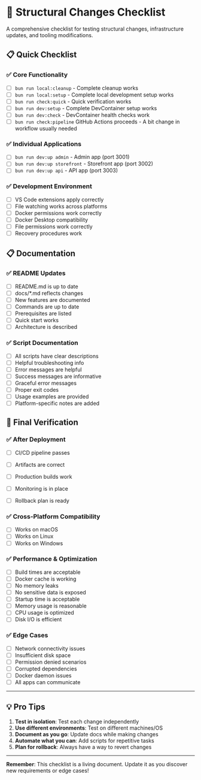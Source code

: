 # 🔧 Structural Changes Checklist

A comprehensive checklist for testing structural changes, infrastructure updates, and tooling modifications.

## 📋 Quick Checklist

### ✅ **Core Functionality**
- [ ] `bun run local:cleanup` - Complete cleanup works
- [ ] `bun run local:setup` - Complete local development setup works
- [ ] `bun run check:quick` - Quick verification works
- [ ] `bun run dev:setup` - Complete DevContainer setup works
- [ ] `bun run dev:check` - DevContainer health checks work
- [ ] `bun run check:pipeline` GitHub Actions proceeds - A bit change in workflow usually needed

### ✅ **Individual Applications**
- [ ] `bun run dev:up admin` - Admin app (port 3001)
- [ ] `bun run dev:up storefront` - Storefront app (port 3002)
- [ ] `bun run dev:up api` - API app (port 3003)

### ✅ **Development Environment**
- [ ] VS Code extensions apply correctly
- [ ] File watching works across platforms
- [ ] Docker permissions work correctly
- [ ] Docker Desktop compatibility
- [ ] File permissions work correctly
- [ ] Recovery procedures work

## 📋 **Documentation**

### ✅ **README Updates**
- [ ] README.md is up to date
- [ ] docs/*.md reflects changes
- [ ] New features are documented
- [ ] Commands are up to date
- [ ] Prerequisites are listed
- [ ] Quick start works
- [ ] Architecture is described

### ✅ **Script Documentation**
- [ ] All scripts have clear descriptions
- [ ] Helpful troubleshooting info
- [ ] Error messages are helpful
- [ ] Success messages are informative
- [ ] Graceful error messages
- [ ] Proper exit codes
- [ ] Usage examples are provided
- [ ] Platform-specific notes are added

## 🎯 **Final Verification**

### ✅ **After Deployment**
- [ ] CI/CD pipeline passes
- [ ] Artifacts are correct
- [ ] Production builds work
- [ ] Monitoring is in place
- [ ] Rollback plan is ready


### ✅ **Cross-Platform Compatibility**
- [ ] Works on macOS
- [ ] Works on Linux
- [ ] Works on Windows

### ✅ **Performance & Optimization**
- [ ] Build times are acceptable
- [ ] Docker cache is working
- [ ] No memory leaks
- [ ] No sensitive data is exposed
- [ ] Startup time is acceptable
- [ ] Memory usage is reasonable
- [ ] CPU usage is optimized
- [ ] Disk I/O is efficient

### ✅ **Edge Cases**
- [ ] Network connectivity issues
- [ ] Insufficient disk space
- [ ] Permission denied scenarios
- [ ] Corrupted dependencies
- [ ] Docker daemon issues
- [ ] All apps can communicate

---

## 💡 **Pro Tips**

1. **Test in isolation**: Test each change independently
2. **Use different environments**: Test on different machines/OS
3. **Document as you go**: Update docs while making changes
4. **Automate what you can**: Add scripts for repetitive tasks
5. **Plan for rollback**: Always have a way to revert changes

---

**Remember**: This checklist is a living document. Update it as you discover new requirements or edge cases! 